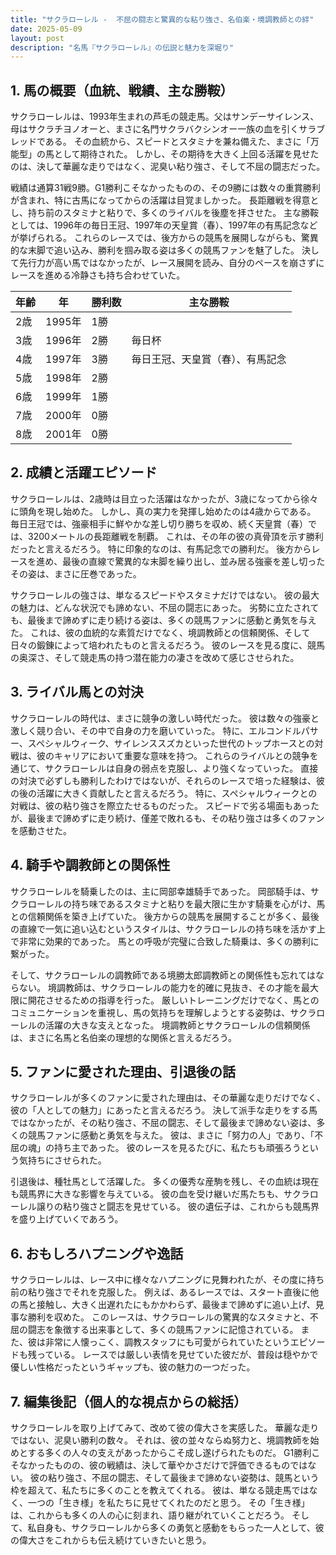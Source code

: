 ```yaml
---
title: "サクラローレル -  不屈の闘志と驚異的な粘り強さ、名伯楽・境調教師との絆"
date: 2025-05-09
layout: post
description: "名馬『サクラローレル』の伝説と魅力を深堀り"
---
```


## 1. 馬の概要（血統、戦績、主な勝鞍）

サクラローレルは、1993年生まれの芦毛の競走馬。父はサンデーサイレンス、母はサクラチヨノオーと、まさに名門サクラバクシンオー一族の血を引くサラブレッドである。  その血統から、スピードとスタミナを兼ね備えた、まさに「万能型」の馬として期待された。  しかし、その期待を大きく上回る活躍を見せたのは、決して華麗な走りではなく、泥臭い粘り強さ、そして不屈の闘志だった。

戦績は通算31戦9勝。G1勝利こそなかったものの、その9勝には数々の重賞勝利が含まれ、特に古馬になってからの活躍は目覚ましかった。  長距離戦を得意とし、持ち前のスタミナと粘りで、多くのライバルを後塵を拝させた。  主な勝鞍としては、1996年の毎日王冠、1997年の天皇賞（春）、1997年の有馬記念などが挙げられる。  これらのレースでは、後方からの競馬を展開しながらも、驚異的な末脚で追い込み、勝利を掴み取る姿は多くの競馬ファンを魅了した。  決して先行力が高い馬ではなかったが、レース展開を読み、自分のペースを崩さずにレースを進める冷静さも持ち合わせていた。

| 年齢 | 年 | 勝利数 | 主な勝鞍 |
|---|---|---|---|
| 2歳 | 1995年 | 1勝 |  |
| 3歳 | 1996年 | 2勝 |  毎日杯 |
| 4歳 | 1997年 | 3勝 | 毎日王冠、天皇賞（春）、有馬記念 |
| 5歳 | 1998年 | 2勝 |  |
| 6歳 | 1999年 | 1勝 |  |
| 7歳 | 2000年 | 0勝 |  |
| 8歳 | 2001年 | 0勝 |  |


## 2. 成績と活躍エピソード

サクラローレルは、2歳時は目立った活躍はなかったが、3歳になってから徐々に頭角を現し始めた。  しかし、真の実力を発揮し始めたのは4歳からである。  毎日王冠では、強豪相手に鮮やかな差し切り勝ちを収め、続く天皇賞（春）では、3200メートルの長距離戦を制覇。  これは、その年の彼の真骨頂を示す勝利だったと言えるだろう。  特に印象的なのは、有馬記念での勝利だ。  後方からレースを進め、最後の直線で驚異的な末脚を繰り出し、並み居る強豪を差し切ったその姿は、まさに圧巻であった。

サクラローレルの強さは、単なるスピードやスタミナだけではない。  彼の最大の魅力は、どんな状況でも諦めない、不屈の闘志にあった。  劣勢に立たされても、最後まで諦めずに走り続ける姿は、多くの競馬ファンに感動と勇気を与えた。  これは、彼の血統的な素質だけでなく、境調教師との信頼関係、そして日々の鍛錬によって培われたものと言えるだろう。  彼のレースを見る度に、競馬の奥深さ、そして競走馬の持つ潜在能力の凄さを改めて感じさせられた。

## 3. ライバル馬との対決

サクラローレルの時代は、まさに競争の激しい時代だった。  彼は数々の強豪と激しく競り合い、その中で自身の力を磨いていった。  特に、エルコンドルパサー、スペシャルウィーク、サイレンススズカといった世代のトップホースとの対戦は、彼のキャリアにおいて重要な意味を持つ。  これらのライバルとの競争を通じて、サクラローレルは自身の弱点を克服し、より強くなっていった。  直接の対決で必ずしも勝利したわけではないが、それらのレースで培った経験は、彼の後の活躍に大きく貢献したと言えるだろう。  特に、スペシャルウィークとの対戦は、彼の粘り強さを際立たせるものだった。  スピードで劣る場面もあったが、最後まで諦めずに走り続け、僅差で敗れるも、その粘り強さは多くのファンを感動させた。

## 4. 騎手や調教師との関係性

サクラローレルを騎乗したのは、主に岡部幸雄騎手であった。  岡部騎手は、サクラローレルの持ち味であるスタミナと粘りを最大限に生かす騎乗を心がけ、馬との信頼関係を築き上げていた。  後方からの競馬を展開することが多く、最後の直線で一気に追い込むというスタイルは、サクラローレルの持ち味を活かす上で非常に効果的であった。  馬との呼吸が完璧に合致した騎乗は、多くの勝利に繋がった。

そして、サクラローレルの調教師である境勝太郎調教師との関係性も忘れてはならない。  境調教師は、サクラローレルの能力を的確に見抜き、その才能を最大限に開花させるための指導を行った。  厳しいトレーニングだけでなく、馬とのコミュニケーションを重視し、馬の気持ちを理解しようとする姿勢は、サクラローレルの活躍の大きな支えとなった。  境調教師とサクラローレルの信頼関係は、まさに名馬と名伯楽の理想的な関係と言えるだろう。


## 5. ファンに愛された理由、引退後の話

サクラローレルが多くのファンに愛された理由は、その華麗な走りだけでなく、彼の「人としての魅力」にあったと言えるだろう。  決して派手な走りをする馬ではなかったが、その粘り強さ、不屈の闘志、そして最後まで諦めない姿は、多くの競馬ファンに感動と勇気を与えた。  彼は、まさに「努力の人」であり、「不屈の魂」の持ち主であった。  彼のレースを見るたびに、私たちも頑張ろうという気持ちにさせられた。

引退後は、種牡馬として活躍した。  多くの優秀な産駒を残し、その血統は現在も競馬界に大きな影響を与えている。  彼の血を受け継いだ馬たちも、サクラローレル譲りの粘り強さと闘志を見せている。  彼の遺伝子は、これからも競馬界を盛り上げていくであろう。


## 6. おもしろハプニングや逸話

サクラローレルは、レース中に様々なハプニングに見舞われたが、その度に持ち前の粘り強さでそれを克服した。  例えば、あるレースでは、スタート直後に他の馬と接触し、大きく出遅れたにもかかわらず、最後まで諦めずに追い上げ、見事な勝利を収めた。  このレースは、サクラローレルの驚異的なスタミナと、不屈の闘志を象徴する出来事として、多くの競馬ファンに記憶されている。  また、彼は非常に人懐っこく、調教スタッフにも可愛がられていたというエピソードも残っている。  レースでは厳しい表情を見せていた彼だが、普段は穏やかで優しい性格だったというギャップも、彼の魅力の一つだった。


## 7. 編集後記（個人的な視点からの総括）

サクラローレルを取り上げてみて、改めて彼の偉大さを実感した。  華麗な走りではない、泥臭い勝利の数々。  それは、彼の並々ならぬ努力と、境調教師を始めとする多くの人々の支えがあったからこそ成し遂げられたものだ。  G1勝利こそなかったものの、彼の戦績は、決して華やかさだけで評価できるものではない。  彼の粘り強さ、不屈の闘志、そして最後まで諦めない姿勢は、競馬という枠を超えて、私たちに多くのことを教えてくれる。  彼は、単なる競走馬ではなく、一つの「生き様」を私たちに見せてくれたのだと思う。  その「生き様」は、これからも多くの人の心に刻まれ、語り継がれていくことだろう。  そして、私自身も、サクラローレルから多くの勇気と感動をもらった一人として、彼の偉大さをこれからも伝え続けていきたいと思う。
